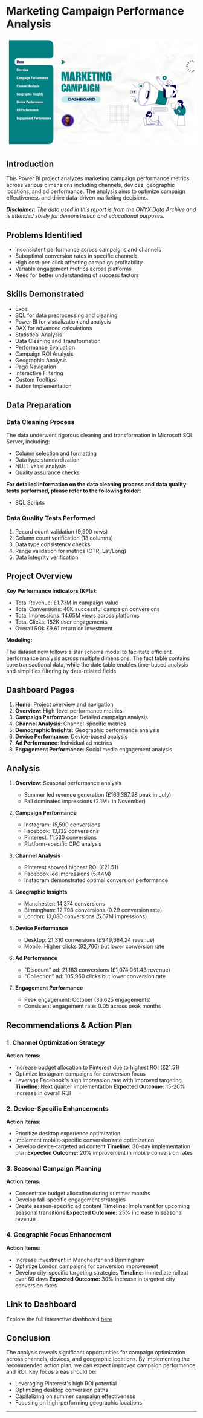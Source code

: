 # Marketing Campaign Performance Analysis

![](page-0001.jpg)

## Introduction
This Power BI project analyzes marketing campaign performance metrics across various dimensions including channels, devices, geographic locations, and ad performance. The analysis aims to optimize campaign effectiveness and drive data-driven marketing decisions.

**_Disclaimer_**: _The data used in this report is from the ONYX Data Archive and is intended solely for demonstration and educational purposes._

## Problems Identified
- Inconsistent performance across campaigns and channels
- Suboptimal conversion rates in specific channels
- High cost-per-click affecting campaign profitability
- Variable engagement metrics across platforms
- Need for better understanding of success factors

## Skills Demonstrated
- Excel
- SQL for data preprocessing and cleaning
- Power BI for visualization and analysis
- DAX for advanced calculations
- Statistical Analysis
- Data Cleaning and Transformation
- Performance Evaluation
- Campaign ROI Analysis
- Geographic Analysis
- Page Navigation
- Interactive Filtering
- Custom Tooltips
- Button Implementation

## Data Preparation
### Data Cleaning Process
The data underwent rigorous cleaning and transformation in Microsoft SQL Server, including:
- Column selection and formatting
- Data type standardization
- NULL value analysis
- Quality assurance checks

**For detailed information on the data cleaning process and data quality tests performed, please refer to the following folder:**
- SQL Scripts

### Data Quality Tests Performed
1. Record count validation (9,900 rows)
2. Column count verification (18 columns)
3. Data type consistency checks
4. Range validation for metrics (CTR, Lat/Long)
5. Data integrity verification

## Project Overview
**Key Performance Indicators (KPIs)**:
- Total Revenue: £1.73M in campaign value
- Total Conversions: 40K successful campaign conversions
- Total Impressions: 14.65M views across platforms
- Total Clicks: 182K user engagements
- Overall ROI: £9.61 return on investment

**Modeling:**

The dataset now follows a star schema model to facilitate efficient performance analysis across multiple dimensions. The fact table contains core transactional data, while the date table enables time-based analysis and simplifies filtering by date-related fields

## Dashboard Pages
1. **Home**: Project overview and navigation
2. **Overview**: High-level performance metrics
3. **Campaign Performance**: Detailed campaign analysis
4. **Channel Analysis**: Channel-specific metrics
5. **Demographic Insights**: Geographic performance analysis
6. **Device Performance**: Device-based analysis
7. **Ad Performance**: Individual ad metrics
8. **Engagement Performance**: Social media engagement analysis

## Analysis
1. **Overview**: Seasonal performance analysis
   - Summer led revenue generation (£166,387.28 peak in July)
   - Fall dominated impressions (2.1M+ in November)

2. **Campaign Performance**
   - Instagram: 15,590 conversions
   - Facebook: 13,132 conversions
   - Pinterest: 11,530 conversions
   - Platform-specific CPC analysis

3. **Channel Analysis**
   - Pinterest showed highest ROI (£21.51)
   - Facebook led impressions (5.44M)
   - Instagram demonstrated optimal conversion performance

4. **Geographic Insights**
   - Manchester: 14,374 conversions
   - Birmingham: 12,798 conversions (0.29 conversion rate)
   - London: 13,080 conversions (5.67M impressions)

5. **Device Performance**
   - Desktop: 21,310 conversions (£949,684.24 revenue)
   - Mobile: Higher clicks (92,766) but lower conversion rate

6. **Ad Performance**
   - "Discount" ad: 21,183 conversions (£1,074,061.43 revenue)
   - "Collection" ad: 105,960 clicks but lower conversion rate

7. **Engagement Performance**
   - Peak engagement: October (36,625 engagements)
   - Consistent engagement rate: 0.05 across peak months

## Recommendations & Action Plan

### 1. Channel Optimization Strategy
**Action Items:**
- Increase budget allocation to Pinterest due to highest ROI (£21.51)
- Optimize Instagram campaigns for conversion focus
- Leverage Facebook's high impression rate with improved targeting
**Timeline:** Next quarter implementation
**Expected Outcome:** 15-20% increase in overall ROI

### 2. Device-Specific Enhancements
**Action Items:**
- Prioritize desktop experience optimization
- Implement mobile-specific conversion rate optimization
- Develop device-targeted ad content
**Timeline:** 30-day implementation plan
**Expected Outcome:** 20% improvement in mobile conversion rates

### 3. Seasonal Campaign Planning
**Action Items:**
- Concentrate budget allocation during summer months
- Develop fall-specific engagement strategies
- Create season-specific ad content
**Timeline:** Implement for upcoming seasonal transitions
**Expected Outcome:** 25% increase in seasonal revenue

### 4. Geographic Focus Enhancement
**Action Items:**
- Increase investment in Manchester and Birmingham
- Optimize London campaigns for conversion improvement
- Develop city-specific targeting strategies
**Timeline:** Immediate rollout over 60 days
**Expected Outcome:** 30% increase in targeted city conversion rates

## Link to Dashboard
Explore the full interactive dashboard [here](https://app.powerbi.com/view?r=eyJrIjoiYWIzMGE0NTItMTkxMy00MzhkLWJmNWItMzhmNzI2MTg1OTdhIiwidCI6IjUxN2QzNTAyLTI5MDEtNGRlMi1hODdiLTk1YzUwN2E5YTA4OCJ9)

## Conclusion
The analysis reveals significant opportunities for campaign optimization across channels, devices, and geographic locations. By implementing the recommended action plan, we can expect improved campaign performance and ROI. Key focus areas should be:
- Leveraging Pinterest's high ROI potential
- Optimizing desktop conversion paths
- Capitalizing on summer campaign effectiveness
- Focusing on high-performing geographic locations
---
